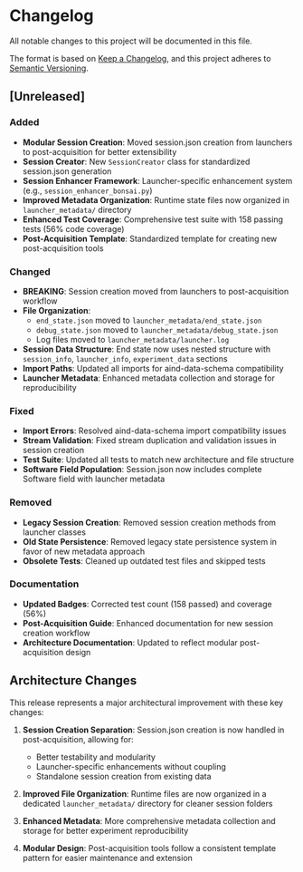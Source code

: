 # Changelog

All notable changes to this project will be documented in this file.

The format is based on [Keep a Changelog](https://keepachangelog.com/en/1.0.0/),
and this project adheres to [Semantic Versioning](https://semver.org/spec/v2.0.0.html).

## [Unreleased]

### Added
- **Modular Session Creation**: Moved session.json creation from launchers to post-acquisition for better extensibility
- **Session Creator**: New `SessionCreator` class for standardized session.json generation
- **Session Enhancer Framework**: Launcher-specific enhancement system (e.g., `session_enhancer_bonsai.py`)
- **Improved Metadata Organization**: Runtime state files now organized in `launcher_metadata/` directory
- **Enhanced Test Coverage**: Comprehensive test suite with 158 passing tests (56% code coverage)
- **Post-Acquisition Template**: Standardized template for creating new post-acquisition tools

### Changed
- **BREAKING**: Session creation moved from launchers to post-acquisition workflow
- **File Organization**: 
  - `end_state.json` moved to `launcher_metadata/end_state.json`
  - `debug_state.json` moved to `launcher_metadata/debug_state.json`
  - Log files moved to `launcher_metadata/launcher.log`
- **Session Data Structure**: End state now uses nested structure with `session_info`, `launcher_info`, `experiment_data` sections
- **Import Paths**: Updated all imports for aind-data-schema compatibility
- **Launcher Metadata**: Enhanced metadata collection and storage for reproducibility

### Fixed
- **Import Errors**: Resolved aind-data-schema import compatibility issues
- **Stream Validation**: Fixed stream duplication and validation issues in session creation
- **Test Suite**: Updated all tests to match new architecture and file structure
- **Software Field Population**: Session.json now includes complete Software field with launcher metadata

### Removed
- **Legacy Session Creation**: Removed session creation methods from launcher classes
- **Old State Persistence**: Removed legacy state persistence system in favor of new metadata approach
- **Obsolete Tests**: Cleaned up outdated test files and skipped tests

### Documentation
- **Updated Badges**: Corrected test count (158 passed) and coverage (56%)
- **Post-Acquisition Guide**: Enhanced documentation for new session creation workflow
- **Architecture Documentation**: Updated to reflect modular post-acquisition design

## Architecture Changes

This release represents a major architectural improvement with these key changes:

1. **Session Creation Separation**: Session.json creation is now handled in post-acquisition, allowing for:
   - Better testability and modularity
   - Launcher-specific enhancements without coupling
   - Standalone session creation from existing data

2. **Improved File Organization**: Runtime files are now organized in a dedicated `launcher_metadata/` directory for cleaner session folders

3. **Enhanced Metadata**: More comprehensive metadata collection and storage for better experiment reproducibility

4. **Modular Design**: Post-acquisition tools follow a consistent template pattern for easier maintenance and extension
